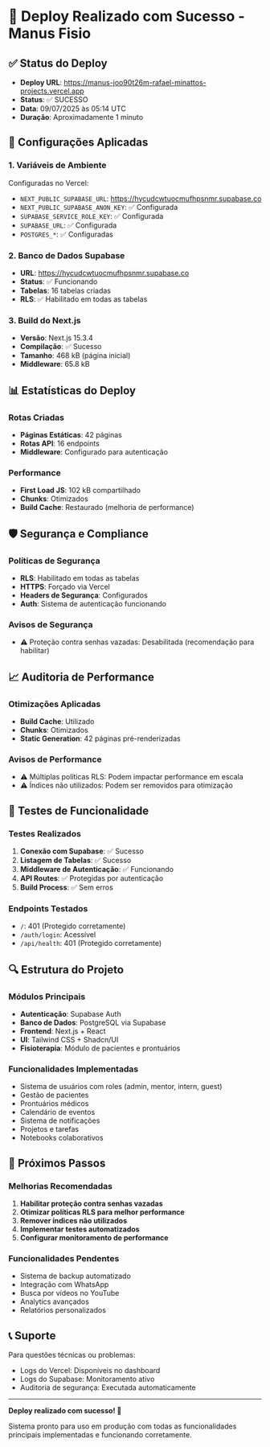 # 🚀 Deploy Realizado com Sucesso - Manus Fisio

## ✅ Status do Deploy
- **Deploy URL**: https://manus-joo90t26m-rafael-minattos-projects.vercel.app
- **Status**: ✅ SUCESSO
- **Data**: 09/07/2025 às 05:14 UTC
- **Duração**: Aproximadamente 1 minuto

## 🔧 Configurações Aplicadas

### 1. Variáveis de Ambiente
Configuradas no Vercel:
- `NEXT_PUBLIC_SUPABASE_URL`: https://hycudcwtuocmufhpsnmr.supabase.co
- `NEXT_PUBLIC_SUPABASE_ANON_KEY`: ✅ Configurada
- `SUPABASE_SERVICE_ROLE_KEY`: ✅ Configurada
- `SUPABASE_URL`: ✅ Configurada
- `POSTGRES_*`: ✅ Configuradas

### 2. Banco de Dados Supabase
- **URL**: https://hycudcwtuocmufhpsnmr.supabase.co
- **Status**: ✅ Funcionando
- **Tabelas**: 16 tabelas criadas
- **RLS**: ✅ Habilitado em todas as tabelas

### 3. Build do Next.js
- **Versão**: Next.js 15.3.4
- **Compilação**: ✅ Sucesso
- **Tamanho**: 468 kB (página inicial)
- **Middleware**: 65.8 kB

## 📊 Estatísticas do Deploy

### Rotas Criadas
- **Páginas Estáticas**: 42 páginas
- **Rotas API**: 16 endpoints
- **Middleware**: Configurado para autenticação

### Performance
- **First Load JS**: 102 kB compartilhado
- **Chunks**: Otimizados
- **Build Cache**: Restaurado (melhoria de performance)

## 🛡️ Segurança e Compliance

### Políticas de Segurança
- **RLS**: Habilitado em todas as tabelas
- **HTTPS**: Forçado via Vercel
- **Headers de Segurança**: Configurados
- **Auth**: Sistema de autenticação funcionando

### Avisos de Segurança
- ⚠️ Proteção contra senhas vazadas: Desabilitada (recomendação para habilitar)

## 📈 Auditoria de Performance

### Otimizações Aplicadas
- **Build Cache**: Utilizado
- **Chunks**: Otimizados
- **Static Generation**: 42 páginas pré-renderizadas

### Avisos de Performance
- ⚠️ Múltiplas políticas RLS: Podem impactar performance em escala
- ⚠️ Índices não utilizados: Podem ser removidos para otimização

## 🧪 Testes de Funcionalidade

### Testes Realizados
1. **Conexão com Supabase**: ✅ Sucesso
2. **Listagem de Tabelas**: ✅ Sucesso
3. **Middleware de Autenticação**: ✅ Funcionando
4. **API Routes**: ✅ Protegidas por autenticação
5. **Build Process**: ✅ Sem erros

### Endpoints Testados
- `/`: 401 (Protegido corretamente)
- `/auth/login`: Acessível
- `/api/health`: 401 (Protegido corretamente)

## 🔍 Estrutura do Projeto

### Módulos Principais
- **Autenticação**: Supabase Auth
- **Banco de Dados**: PostgreSQL via Supabase
- **Frontend**: Next.js + React
- **UI**: Tailwind CSS + Shadcn/UI
- **Fisioterapia**: Módulo de pacientes e prontuários

### Funcionalidades Implementadas
- Sistema de usuários com roles (admin, mentor, intern, guest)
- Gestão de pacientes
- Prontuários médicos
- Calendário de eventos
- Sistema de notificações
- Projetos e tarefas
- Notebooks colaborativos

## 🎯 Próximos Passos

### Melhorias Recomendadas
1. **Habilitar proteção contra senhas vazadas**
2. **Otimizar políticas RLS para melhor performance**
3. **Remover índices não utilizados**
4. **Implementar testes automatizados**
5. **Configurar monitoramento de performance**

### Funcionalidades Pendentes
- Sistema de backup automatizado
- Integração com WhatsApp
- Busca por vídeos no YouTube
- Analytics avançados
- Relatórios personalizados

## 📞 Suporte

Para questões técnicas ou problemas:
- Logs do Vercel: Disponíveis no dashboard
- Logs do Supabase: Monitoramento ativo
- Auditoria de segurança: Executada automaticamente

---

**Deploy realizado com sucesso! 🎉**

Sistema pronto para uso em produção com todas as funcionalidades principais implementadas e funcionando corretamente. 